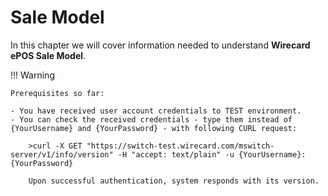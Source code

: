 # Sale Model

In this chapter we will cover information needed to understand **Wirecard ePOS Sale Model**.
     
!!! Warning

    Prerequisites so far:
    
    - You have received user account credentials to TEST environment.
    - You can check the received credentials - type them instead of {YourUsername} and {YourPassword} - with following CURL request: 
    
        >curl -X GET "https://switch-test.wirecard.com/mswitch-server/v1/info/version" -H "accept: text/plain" -u {YourUsername}:{YourPassword}

        Upon successful authentication, system responds with its version.

